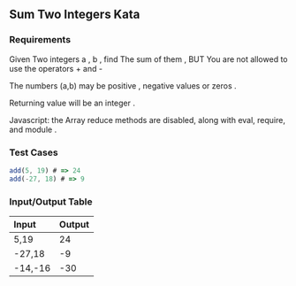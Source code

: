 ## Sum Two Integers Kata

### Requirements 

Given Two integers a , b , find The sum of them , BUT You are not allowed to use the operators + and -

The numbers (a,b) may be positive , negative values or zeros .

Returning value will be an integer .

Javascript: the Array reduce methods are disabled, along with eval, require, and module .

### Test Cases

```JavaScript
add(5, 19) # => 24
add(-27, 18) # => 9
```

### Input/Output Table

| Input           | Output  |
| :-------------- | :------ |
| 5,19            | 24      |
| -27,18          | -9      |
| -14,-16         | -30    |


